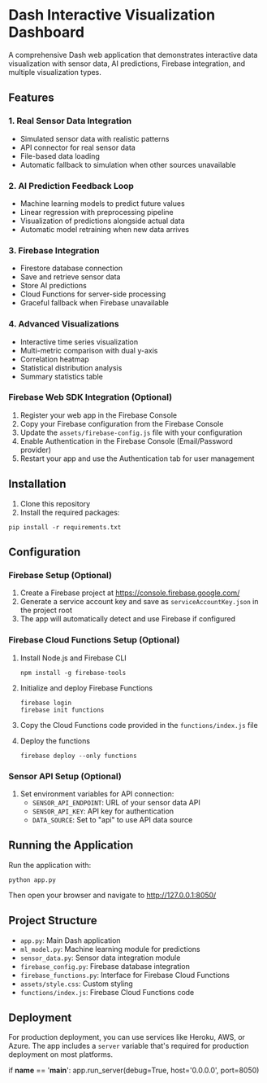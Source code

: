 # Dash Interactive Visualization Dashboard

A comprehensive Dash web application that demonstrates interactive data visualization with sensor data, AI predictions, Firebase integration, and multiple visualization types.

## Features

### 1. Real Sensor Data Integration
- Simulated sensor data with realistic patterns
- API connector for real sensor data
- File-based data loading
- Automatic fallback to simulation when other sources unavailable

### 2. AI Prediction Feedback Loop
- Machine learning models to predict future values
- Linear regression with preprocessing pipeline
- Visualization of predictions alongside actual data
- Automatic model retraining when new data arrives

### 3. Firebase Integration
- Firestore database connection
- Save and retrieve sensor data
- Store AI predictions
- Cloud Functions for server-side processing
- Graceful fallback when Firebase unavailable

### 4. Advanced Visualizations
- Interactive time series visualization
- Multi-metric comparison with dual y-axis
- Correlation heatmap
- Statistical distribution analysis
- Summary statistics table

### Firebase Web SDK Integration (Optional)
1. Register your web app in the Firebase Console
2. Copy your Firebase configuration from the Firebase Console
3. Update the `assets/firebase-config.js` file with your configuration
4. Enable Authentication in the Firebase Console (Email/Password provider)
5. Restart your app and use the Authentication tab for user management

## Installation

1. Clone this repository
2. Install the required packages:

```
pip install -r requirements.txt
```

## Configuration

### Firebase Setup (Optional)
1. Create a Firebase project at https://console.firebase.google.com/
2. Generate a service account key and save as `serviceAccountKey.json` in the project root
3. The app will automatically detect and use Firebase if configured

### Firebase Cloud Functions Setup (Optional)
1. Install Node.js and Firebase CLI
   ```
   npm install -g firebase-tools
   ```

2. Initialize and deploy Firebase Functions
   ```
   firebase login
   firebase init functions
   ```

3. Copy the Cloud Functions code provided in the `functions/index.js` file
4. Deploy the functions
   ```
   firebase deploy --only functions
   ```

### Sensor API Setup (Optional)
1. Set environment variables for API connection:
   - `SENSOR_API_ENDPOINT`: URL of your sensor data API
   - `SENSOR_API_KEY`: API key for authentication
   - `DATA_SOURCE`: Set to "api" to use API data source

## Running the Application

Run the application with:

```
python app.py
```

Then open your browser and navigate to http://127.0.0.1:8050/

## Project Structure

- `app.py`: Main Dash application
- `ml_model.py`: Machine learning module for predictions
- `sensor_data.py`: Sensor data integration module
- `firebase_config.py`: Firebase database integration
- `firebase_functions.py`: Interface for Firebase Cloud Functions
- `assets/style.css`: Custom styling
- `functions/index.js`: Firebase Cloud Functions code

## Deployment

For production deployment, you can use services like Heroku, AWS, or Azure. The app includes a `server` variable that's required for production deployment on most platforms. 

if __name__ == '__main__':
    app.run_server(debug=True, host='0.0.0.0', port=8050) 